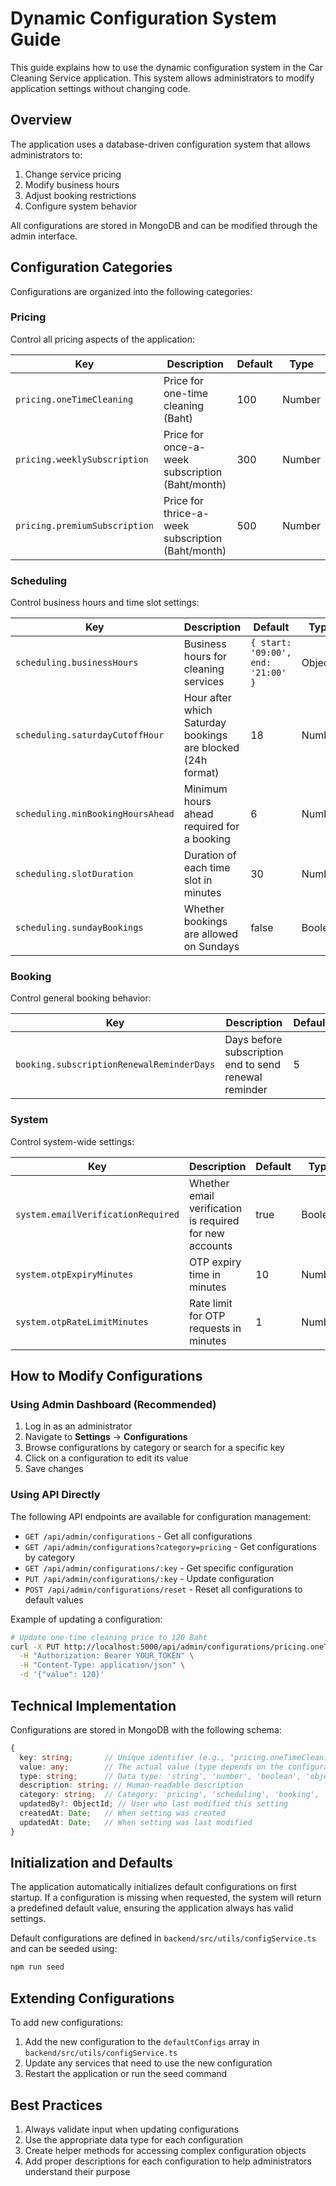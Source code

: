 # Dynamic Configuration System Guide

This guide explains how to use the dynamic configuration system in the Car Cleaning Service application. This system allows administrators to modify application settings without changing code.

## Overview

The application uses a database-driven configuration system that allows administrators to:

1. Change service pricing
2. Modify business hours
3. Adjust booking restrictions
4. Configure system behavior

All configurations are stored in MongoDB and can be modified through the admin interface.

## Configuration Categories

Configurations are organized into the following categories:

### Pricing

Control all pricing aspects of the application:

| Key | Description | Default | Type |
|-----|-------------|---------|------|
| `pricing.oneTimeCleaning` | Price for one-time cleaning (Baht) | 100 | Number |
| `pricing.weeklySubscription` | Price for once-a-week subscription (Baht/month) | 300 | Number |
| `pricing.premiumSubscription` | Price for thrice-a-week subscription (Baht/month) | 500 | Number |

### Scheduling

Control business hours and time slot settings:

| Key | Description | Default | Type |
|-----|-------------|---------|------|
| `scheduling.businessHours` | Business hours for cleaning services | `{ start: '09:00', end: '21:00' }` | Object |
| `scheduling.saturdayCutoffHour` | Hour after which Saturday bookings are blocked (24h format) | 18 | Number |
| `scheduling.minBookingHoursAhead` | Minimum hours ahead required for a booking | 6 | Number |
| `scheduling.slotDuration` | Duration of each time slot in minutes | 30 | Number |
| `scheduling.sundayBookings` | Whether bookings are allowed on Sundays | false | Boolean |

### Booking

Control general booking behavior:

| Key | Description | Default | Type |
|-----|-------------|---------|------|
| `booking.subscriptionRenewalReminderDays` | Days before subscription end to send renewal reminder | 5 | Number |

### System

Control system-wide settings:

| Key | Description | Default | Type |
|-----|-------------|---------|------|
| `system.emailVerificationRequired` | Whether email verification is required for new accounts | true | Boolean |
| `system.otpExpiryMinutes` | OTP expiry time in minutes | 10 | Number |
| `system.otpRateLimitMinutes` | Rate limit for OTP requests in minutes | 1 | Number |

## How to Modify Configurations

### Using Admin Dashboard (Recommended)

1. Log in as an administrator
2. Navigate to **Settings** → **Configurations**
3. Browse configurations by category or search for a specific key
4. Click on a configuration to edit its value
5. Save changes

### Using API Directly

The following API endpoints are available for configuration management:

- `GET /api/admin/configurations` - Get all configurations
- `GET /api/admin/configurations?category=pricing` - Get configurations by category
- `GET /api/admin/configurations/:key` - Get specific configuration
- `PUT /api/admin/configurations/:key` - Update configuration
- `POST /api/admin/configurations/reset` - Reset all configurations to default values

Example of updating a configuration:

```bash
# Update one-time cleaning price to 120 Baht
curl -X PUT http://localhost:5000/api/admin/configurations/pricing.oneTimeCleaning \
  -H "Authorization: Bearer YOUR_TOKEN" \
  -H "Content-Type: application/json" \
  -d '{"value": 120}'
```

## Technical Implementation

Configurations are stored in MongoDB with the following schema:

```typescript
{
  key: string;       // Unique identifier (e.g., "pricing.oneTimeCleaning") 
  value: any;        // The actual value (type depends on the configuration)
  type: string;      // Data type: 'string', 'number', 'boolean', 'object', 'array'
  description: string; // Human-readable description
  category: string;  // Category: 'pricing', 'scheduling', 'booking', 'system'
  updatedBy?: ObjectId; // User who last modified this setting
  createdAt: Date;   // When setting was created
  updatedAt: Date;   // When setting was last modified
}
```

## Initialization and Defaults

The application automatically initializes default configurations on first startup. If a configuration is missing when requested, the system will return a predefined default value, ensuring the application always has valid settings.

Default configurations are defined in `backend/src/utils/configService.ts` and can be seeded using:

```bash
npm run seed
```

## Extending Configurations

To add new configurations:

1. Add the new configuration to the `defaultConfigs` array in `backend/src/utils/configService.ts`
2. Update any services that need to use the new configuration
3. Restart the application or run the seed command

## Best Practices

1. Always validate input when updating configurations
2. Use the appropriate data type for each configuration
3. Create helper methods for accessing complex configuration objects
4. Add proper descriptions for each configuration to help administrators understand their purpose 